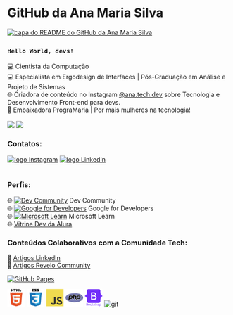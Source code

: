 # GitHub da Ana Maria Silva

<a href="https://github.com/anamariasilva"><img src="https://www.anamaria.dev.br/github/capa-github-anamariasilva.png" alt="capa do README do GitHub da Ana Maria Silva" title="README do GitHub da Ana Maria Silva"></a>

### <code>Hello World, devs!</code>

💻 Cientista da Computação <br>
💻 Especialista em Ergodesign de Interfaces | Pós-Graduação em Análise e Projeto de Sistemas <br>
🌐 Criadora de conteúdo no Instagram <a href="https://www.instagram.com/ana.tech.dev/">@ana.tech.dev</a> sobre Tecnologia e Desenvolvimento Front-end para devs. <br>
💜 Embaixadora PrograMaria | Por mais mulheres na tecnologia!
<br><br>
<a href="https://www.anamariasilva.com.br"><img src="https://img.shields.io/static/v1?label=Site&message=www.anamariasilva.com.br&logo=website&logoColor=white&color=blue&style=plastic"/></a> <a href="https://www.anamaria.dev.br"><img src="https://img.shields.io/static/v1?label=Site&message=www.anamaria.dev.br&logo=website&logoColor=white&color=blue&style=plastic"/></a> 

### Contatos:

<a href="https://www.instagram.com/ana.tech.dev/"><img alt="logo Instagram" src="https://img.shields.io/badge/ana.tech.dev-%23E4405F.svg?style=plastic&logo=Instagram&logoColor=white&color=blue"/></a> <a href="https://www.linkedin.com/in/anamariasilva"><img alt="logo LinkedIn" src="https://img.shields.io/badge/anamariasilva-%23E4405F.svg?style=plastic&logo=linkedin&logoColor=white&color=blue"/></a> <br>
<br>

### Perfis:

🌐 <a href="https://dev.to/anamaria"><img alt="Dev Community" src="https://img.shields.io/badge/dev.to/anamaria-%23E4405F.svg?style=plastic&logo=dev.to&logoColor=white&color=black"/></a> Dev Community <br> 
🌐 <a href="https://g.dev/anamariasilva"><img alt="Google for Developers" src="https://img.shields.io/badge/g.dev/anamariasilva-%23E4405F.svg?style=plastic&logo=google&logoColor=white&color=blue"/></a> Google for Developers<br>
🌐 <a href="(https://docs.microsoft.com/pt-br/users/anamariasilva/"><img alt="Microsoft Learn" src="https://img.shields.io/badge/anamariasilva-%23E4405F.svg?style=plastic&logo=microsoft&logoColor=white&color=black"/></a> Microsoft Learn <br>
🌐 [Vitrine Dev da Alura](https://cursos.alura.com.br/vitrinedev/anamariasilva) <br>

### Conteúdos Colaborativos com a Comunidade Tech:

📝 [Artigos LinkedIn](https://www.linkedin.com/pulse/pesquisei-chatgpt-sobre-materiais-de-estudo-ia-generativa-silva-v7p0f/) <br>
📝 [Artigos Revelo Community](https://community.revelo.com/author/ana/) <br>


<a href="https://anamariasilva.github.io/"><img alt="GitHub Pages" src="https://img.shields.io/badge/GitHub Pages-%23E4405F.svg?style=plastic&logo=GitHub&logoColor=white&color=black"/></a> 
<br>

<img src="https://raw.githubusercontent.com/devicons/devicon/master/icons/html5/html5-original-wordmark.svg" alt="html5" width="40" height="40"/> <img src="https://raw.githubusercontent.com/devicons/devicon/master/icons/css3/css3-original-wordmark.svg" alt="css3" width="40" height="40"/> <img src="https://raw.githubusercontent.com/devicons/devicon/master/icons/javascript/javascript-original.svg" alt="javascript" width="40" height="40"/> <img src="https://raw.githubusercontent.com/devicons/devicon/master/icons/php/php-original.svg" alt="php" width="40" height="40"/> <img src="https://raw.githubusercontent.com/devicons/devicon/master/icons/bootstrap/bootstrap-plain-wordmark.svg" alt="bootstrap" width="40" height="40"/> <img src="https://www.vectorlogo.zone/logos/git-scm/git-scm-icon.svg" alt="git" width="40" height="40"/>

<!--
**anamariasilva/anamariasilva** is a ✨ _special_ ✨ repository because its `README.md` (this file) appears on your GitHub profile.
Vi
Here are some ideas to get you started:

- 🔭 I’m currently working on ...
- 🌱 I’m currently learning ...
- 👯 I’m looking to collaborate on ...
- 🤔 I’m looking for help with ...
- 💬 Ask me about ...
- 📫 How to reach me: ...
- 😄 Pronouns: ...
- ⚡ Fun fact: ...
-->
